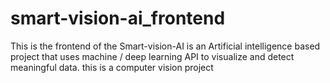 # smart-vision-ai_frontend
This is the frontend of the Smart-vision-AI is an Artificial intelligence based project that uses machine / deep learning API to visualize and detect meaningful data. this is a computer vision project
